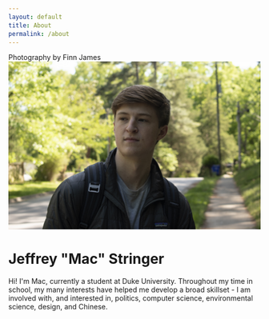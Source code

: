 ```yaml
---
layout: default
title: About
permalink: /about
---
```


<div class="flex-container">
  <div class="padder">
    <div class="tooltip">
      <span class="tooltiptext"> Photography by Finn James </span>
      <div class="image-cropper">
          <img src="me.jpg" alt="Me" class="profile-pic">
      </div>
    </div>
  </div>
  <div class="padder">
    <h1> Jeffrey "Mac" Stringer </h1>
    <div class="textSizer1"> <p>
    Hi! I'm Mac, currently a student at Duke University. Throughout my time in school, my many interests have helped me develop a broad skillset - I am involved with, and interested in, politics, computer science, environmental science, design, and Chinese.
    </p>
    </div>

  </div>



</div>

